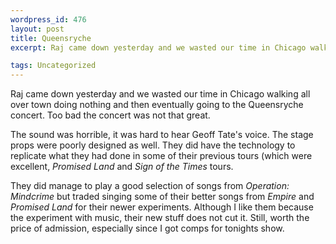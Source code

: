 ```yaml
--- 
wordpress_id: 476
layout: post
title: Queensryche
excerpt: Raj came down yesterday and we wasted our time in Chicago walking all over town doing nothing and then eventually going to the Queensryche concert.  Too bad the concert was not that great.

tags: Uncategorized
---
```


Raj came down yesterday and we wasted our time in Chicago walking all over town doing nothing and then eventually going to the Queensryche concert.  Too bad the concert was not that great.  

The sound was horrible, it was hard to hear Geoff Tate's voice.  The stage props were poorly designed as well.  They did have the technology to replicate what they had done in some of their previous tours (which were excellent, *Promised Land* and *Sign of the Times* tours.

They did manage to play a good selection of songs from *Operation: Mindcrime* but traded singing some of their better songs from *Empire* and *Promised Land* for their newer experiments.    Although I like them because the experiment with music, their new stuff does not cut it.  Still, worth the price of admission, especially since I got comps for tonights show.
